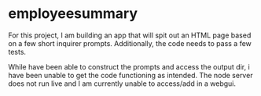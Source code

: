 # employeesummary

For this project, I am building an app that will spit out an HTML page based on a few short inquirer prompts. Additionally, the code needs to pass a few tests. 

While have been able to construct the prompts and access the output dir, i have been unable to get the code functioning as intended. The node server does not run live and I am currently unable to access/add in a webgui.




